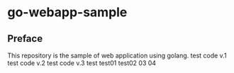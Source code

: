 # go-webapp-sample



## Preface
This repository is the sample of web application using golang.
test code v.1 
test code v.2
test code v.3
test
test01
test02
03
04
